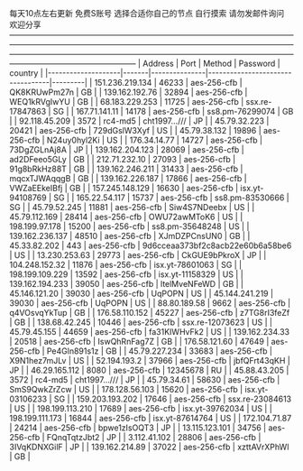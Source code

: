 每天10点左右更新 免费S账号
选择合适你自己的节点
自行摸索 请勿发邮件询问
欢迎分享
————————————————————————————————————————————————————————————————————————————————————————————————————————————————————————————
| Address            | Port  | Method        | Password                         | country |
|--------------------|-------|---------------|----------------------------------|---------|
| 151\.236\.219\.134 | 46233 | aes\-256\-cfb | QK8KRUwPm27n                     | GB      |
| 139\.162\.192\.76  | 32894 | aes\-256\-cfb | WEQ1kRVgIwYU                     | GB      |
| 68\.183\.229\.253  | 11725 | aes\-256\-cfb | ssx\.re\-17847863                | SG      |
| 167\.71\.141\.11   | 14178 | aes\-256\-cfb | ss8\.pm\-76299074                | GB      |
| 92\.118\.45\.209   | 3572  | rc4\-md5      | cht1997\.\.\.///                 | JP      |
| 45\.79\.32\.223    | 20421 | aes\-256\-cfb | 729dGslW3Xyf                     | US      |
| 45\.79\.38\.132    | 19896 | aes\-256\-cfb | N24uy0hyl2Ki                     | US      |
| 176\.34\.14\.77    | 14727 | aes\-256\-cfb | 73DgZGLnAj8A                     | JP      |
| 139\.162\.204\.123 | 28069 | aes\-256\-cfb | ad2DFeeo5GLy                     | GB      |
| 212\.71\.232\.10   | 27093 | aes\-256\-cfb | 91g8bRkHz88T                     | GB      |
| 139\.162\.246\.211 | 31433 | aes\-256\-cfb | mqcxTJWAqqgB                     | GB      |
| 139\.162\.226\.187 | 17866 | aes\-256\-cfb | VWZaEEkeIBfj                     | GB      |
| 157\.245\.148\.129 | 16630 | aes\-256\-cfb | isx\.yt\-94108769                | SG      |
| 165\.22\.54\.117   | 15737 | aes\-256\-cfb | ss8\.pm\-83530666                | SG      |
| 45\.79\.52\.245    | 11881 | aes\-256\-cfb | Siw4S7NDeebx                     | US      |
| 45\.79\.112\.169   | 28414 | aes\-256\-cfb | OWU72awMToK6                     | US      |
| 198\.199\.97\.178  | 15200 | aes\-256\-cfb | ss8\.pm\-35648248                | US      |
| 139\.162\.236\.137 | 48510 | aes\-256\-cfb | XJmDZPCnsUN0                     | GB      |
| 45\.33\.82\.202    | 443   | aes\-256\-cfb | 9d6cceaa373bf2c8acb22e60b6a58be6 | US      |
| 13\.230\.253\.63   | 29773 | aes\-256\-cfb | CkGUE9bPkroX                     | JP      |
| 104\.248\.152\.32  | 11876 | aes\-256\-cfb | isx\.yt\-78601063                | SG      |
| 198\.199\.109\.229 | 13592 | aes\-256\-cfb | isx\.yt\-11158329                | US      |
| 139\.162\.194\.233 | 39050 | aes\-256\-cfb | ltelMveNFeWD                     | GB      |
| 45\.146\.121\.20   | 39030 | aes\-256\-cfb | UqPOPN                           | US      |
| 45\.144\.241\.219  | 39030 | aes\-256\-cfb | UqPOPN                           | US      |
| 88\.80\.189\.58    | 9662  | aes\-256\-cfb | q4VOsvqYkTup                     | GB      |
| 176\.58\.110\.152  | 45227 | aes\-256\-cfb | z7TG8rI3feZf                     | GB      |
| 138\.68\.42\.245   | 10446 | aes\-256\-cfb | ssx\.re\-12073623                | US      |
| 45\.79\.45\.155    | 44659 | aes\-256\-cfb | fa31KIWHvFk2                     | US      |
| 139\.162\.234\.33  | 20518 | aes\-256\-cfb | IswQhRnFag7Z                     | GB      |
| 176\.58\.121\.60   | 47649 | aes\-256\-cfb | Pe4Gln891s1z                     | GB      |
| 45\.79\.227\.234   | 33683 | aes\-256\-cfb | X9N1hez7mJLv                     | US      |
| 52\.194\.193\.2    | 37966 | aes\-256\-cfb | jbfQFrt43qKH                     | JP      |
| 46\.29\.165\.112   | 8080  | aes\-256\-cfb | 12345678                         | RU      |
| 45\.88\.43\.205    | 3572  | rc4\-md5      | cht1997\.\.\.///                 | JP      |
| 45\.79\.34\.61     | 58630 | aes\-256\-cfb | SmS9QwkZrZcw                     | US      |
| 178\.128\.56\.103  | 15620 | aes\-256\-cfb | isx\.yt\-03106233                | SG      |
| 159\.203\.193\.202 | 17646 | aes\-256\-cfb | ssx\.re\-23084613                | US      |
| 198\.199\.113\.210 | 17689 | aes\-256\-cfb | isx\.yt\-39762034                | US      |
| 198\.199\.111\.173 | 16844 | aes\-256\-cfb | isx\.yt\-87614764                | US      |
| 172\.104\.71\.87   | 24214 | aes\-256\-cfb | bpwe1zIsOQT3                     | JP      |
| 13\.115\.123\.101  | 34756 | aes\-256\-cfb | FQnqTqtzJbt2                     | JP      |
| 3\.112\.41\.102    | 28806 | aes\-256\-cfb | 3IVqKDNXGilF                     | JP      |
| 139\.162\.214\.89  | 37022 | aes\-256\-cfb | xzttAVrXPhWl                     | GB      |
